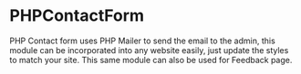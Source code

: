 # PHPContactForm
PHP Contact form uses PHP Mailer to send the email to the admin, this module can be incorporated into any website easily, just update the styles to match your site. This same module can also be used for Feedback page.
